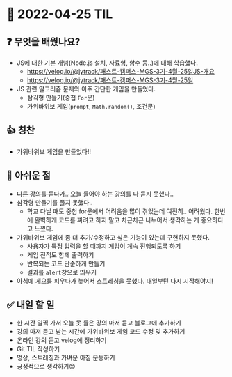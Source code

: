 # 📅 2022-04-25 TIL

## ❓ 무엇을 배웠나요?
- JS에 대한 기본 개념(Node.js 설치, 자료형, 함수 등..)에 대해 학습했다.
  - https://velog.io/@jytrack/패스트-캠퍼스-MGS-3기-4월-25일JS-개요
  - https://velog.io/@jytrack/패스트-캠퍼스-MGS-3기-4월-25일
- JS 관련 알고리즘 문제와 아주 간단한 게임을 만들었다.
  - 삼각형 만들기(중첩 `For`문)
  - 가위바위보 게임(`prompt`, `Math.random()`, 조건문)

## 👍 칭찬
- 가위바위보 게임을 만들었다!!


## 🥲 아쉬운 점
- ~~다른 강의를 듣다가..~~ 오늘 들어야 하는 강의를 다 듣지 못했다..
- 삼각형 만들기를 풀지 못했다..
  - 학교 다닐 때도 중첩 for문에서 어려움을 많이 겪었는데 여전히.. 어려웠다. 한번에 완벽하게 코드를 짜려고 하지 말고 차근차근 나누어서 생각하는 게 중요하다고 느꼈다.
- 가위바위보 게임에 좀 더 추가/수정하고 싶은 기능이 있는데 구현하지 못했다.
  - 사용자가 특정 입력을 할 때까지 게임이 계속 진행되도록 하기
  - 게임 전적도 함께 출력하기
  - 반복되는 코드 단순하게 만들기
  - 결과를 `alert`창으로 띄우기
- 아침에 게으름 피우다가 늦어서 스트레칭을 못했다. 내일부턴 다시 시작해야지!

## ✅ 내일 할 일
- 한 시간 일찍 가서 오늘 못 들은 강의 마저 듣고 블로그에 추가하기
- 강의 마저 듣고 남는 시간에 가위바위보 게임 코드 수정 및 추가하기
- 온라인 강의 듣고 velog에 정리하기
- Git TIL 작성하기
- 명상, 스트레칭과 가벼운 아침 운동하기
- 긍정적으로 생각하기😊
